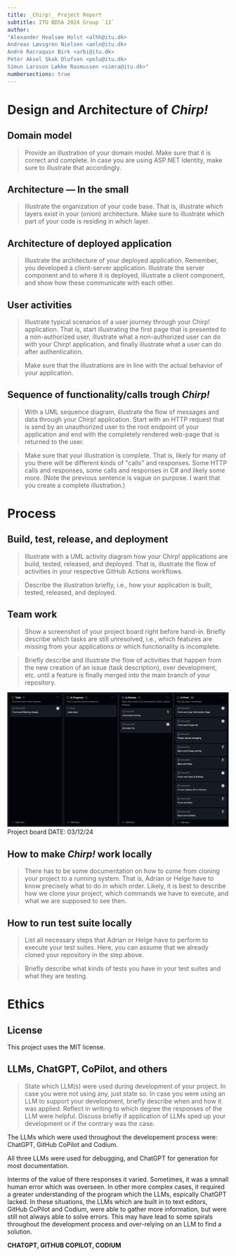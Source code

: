 ```yaml
---
title: _Chirp!_ Project Report
subtitle: ITU BDSA 2024 Group `13`
author:
"Alexander Hvalsøe Holst <alhh@itu.dk>
Andreas Løvsgren Nielsen <anln@itu.dk>
André Racraquin Birk <arbi@itu.dk>
Peter Aksel Skak Olufsen <polu@itu.dk>
Símun Larsson Løkke Rasmussen <simra@itu.dk>"
numbersections: true
---
```


# Design and Architecture of _Chirp!_

## Domain model

>Provide an illustration of your domain model. Make sure that it is correct and complete. In case you are using ASP.NET Identity, make sure to illustrate that accordingly.

## Architecture — In the small

>Illustrate the organization of your code base. That is, illustrate which layers exist in your (onion) architecture. Make sure to illustrate which part of your code is residing in which layer.

## Architecture of deployed application

>Illustrate the architecture of your deployed application. Remember, you developed a client-server application. Illustrate the server component and to where it is deployed, illustrate a client component, and show how these communicate with each other.

## User activities
>Illustrate typical scenarios of a user journey through your Chirp! application. That is, start illustrating the first page that is presented to a non-authorized user, illustrate what a non-authorized user can do with your Chirp! application, and finally illustrate what a user can do after authentication.

>Make sure that the illustrations are in line with the actual behavior of your application.

## Sequence of functionality/calls trough _Chirp!_

>With a UML sequence diagram, illustrate the flow of messages and data through your Chirp! application. Start with an HTTP request that is send by an unauthorized user to the root endpoint of your application and end with the completely rendered web-page that is returned to the user.

>Make sure that your illustration is complete. That is, likely for many of you there will be different kinds of "calls" and responses. Some HTTP calls and responses, some calls and responses in C# and likely some more. (Note the previous sentence is vague on purpose. I want that you create a complete illustration.)

# Process

## Build, test, release, and deployment
>Illustrate with a UML activity diagram how your Chirp! applications are build, tested, released, and deployed. That is, illustrate the flow of activities in your respective GitHub Actions workflows.

>Describe the illustration briefly, i.e., how your application is built, tested, released, and deployed.

## Team work
>Show a screenshot of your project board right before hand-in. Briefly describe which tasks are still unresolved, i.e., which features are missing from your applications or which functionality is incomplete.

>Briefly describe and illustrate the flow of activities that happen from the new creation of an issue (task description), over development, etc. until a feature is finally merged into the main branch of your repository.

![Project Board](images/project_board.png)
Project board DATE: 03/12/24

## How to make _Chirp!_ work locally
>There has to be some documentation on how to come from cloning your project to a running system. That is, Adrian or Helge have to know precisely what to do in which order. Likely, it is best to describe how we clone your project, which commands we have to execute, and what we are supposed to see then.

## How to run test suite locally
>List all necessary steps that Adrian or Helge have to perform to execute your test suites. Here, you can assume that we already cloned your repository in the step above.

>Briefly describe what kinds of tests you have in your test suites and what they are testing.

# Ethics

## License

This project uses the MIT license.

## LLMs, ChatGPT, CoPilot, and others
>State which LLM(s) were used during development of your project.
>In case you were not using any, just state so.
>In case you were using an LLM to support your development, briefly describe when and how it was applied.
>Reflect in writing to which degree the responses of the LLM were helpful.
>Discuss briefly if application of LLMs sped up your development or if the contrary was the case.

The LLMs which were used throughout the developement process were: ChatGPT, GitHub CoPilot and Codium.

All three LLMs were used for debugging, and ChatGPT for generation for most documentation.

Interms of the value of there responses it varied. Sometimes, it was a smnall human error which was overseen. In other more complex cases, it required a greater understanding of the program which the LLMs, espically ChatGPT lacked. In these situations, the LLMs which are built in to text editors, GitHub CoPilot and Codium, were able to gather more information, but were still not always able to solve errors.
This may have lead to some spirals throughout the development process and over-relying on an LLM to find a solution.


**CHATGPT, GITHUB COPILOT, CODIUM**
